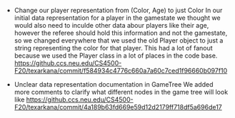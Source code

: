 - Change our player representation from (Color, Age) to just Color
In our initial data representation for a player in the gamestate we thought we would also
need to inculde other data abour players like their age, however the referee should
hold this information and not the gamestate, so we changed everywhere that we used the
old Player object to just a string representing the color for that player. This had a lot of
fanout because we used the Player class in a lot of places in the code base.
https://github.ccs.neu.edu/CS4500-F20/texarkana/commit/f584934c4776c660a7a60c7ced1f96660b097f10


- Unclear data representation documentation in GameTree
We added more comments to clarify what different nodes in the game tree will look like
https://github.ccs.neu.edu/CS4500-F20/texarkana/commit/4a189b63fd669e59d12d2179ff718df5a696de17
